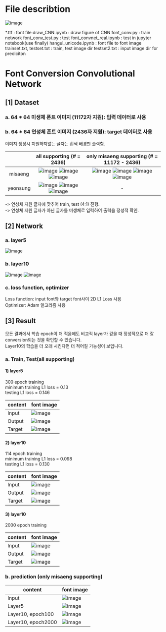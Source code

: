 # File describtion
![image](https://user-images.githubusercontent.com/33209778/50393910-ab323e00-079c-11e9-9119-cd432e447a18.png)  

*.ttf : font file
draw_CNN.ipynb : draw figure of CNN
font_conv.py : train network
font_conv_test.py : test
font_convnet_real.ipynb : test in jupyter notebook(use finally)
hangul_unicode.ipynb : font file to font image
trainset.txt, testset.txt : train, test image dir
testset2.txt : input image dir for prediciton

# Font Conversion Convolutional Network
## [1] Dataset
### a. 64 * 64 미생체 폰트 이미지 (11172자 지원): 입력 데이터로 사용
### b. 64 * 64 연성체 폰트 이미지 (2436자 지원): target 데이터로 사용
이미지 생성시 지원하지않는 글자는 흰색 배경만 출력함.  

|          | all supporting  (# = 2436) | only misaeng supporting (# = 11172 - 2436) |
|:--------:|:------------------------:|:-----------------------------------------:|
|  misaeng |    ![image](https://user-images.githubusercontent.com/33209778/50393125-5dff9d80-0797-11e9-8d30-4e5be80a5bb8.png) ![image](https://user-images.githubusercontent.com/33209778/50393131-622bbb00-0797-11e9-8907-b85afeeab67b.png) ![image](https://user-images.githubusercontent.com/33209778/50393132-648e1500-0797-11e9-891b-563999e814fa.png)                    |           ![image](https://user-images.githubusercontent.com/33209778/50393173-a61ec000-0797-11e9-8c7f-929d1fe8e799.png) ![image](https://user-images.githubusercontent.com/33209778/50393175-a8811a00-0797-11e9-8e56-359f91ed54bf.png) ![image](https://user-images.githubusercontent.com/33209778/50393176-aa4add80-0797-11e9-864e-4642d171a243.png) ![image](https://user-images.githubusercontent.com/33209778/50393178-ad45ce00-0797-11e9-8b90-243857764371.png)      |
| yeonsung |            ![image](https://user-images.githubusercontent.com/33209778/50393155-8c7d7880-0797-11e9-8fb5-ec54f3983945.png) ![image](https://user-images.githubusercontent.com/33209778/50393159-91422c80-0797-11e9-9573-1d9dd4c21f11.png) ![image](https://user-images.githubusercontent.com/33209778/50393163-956e4a00-0797-11e9-82b1-9146b9ecbd16.png)              |                     -                     |

-> 연성체 지원 글자에 맞추어 train, test (4:1) 진행.  
-> 연성체 지원 글자가 아닌 글자를 미생체로 입력하여 출력을 정성적 확인.  

## [2] Network
### a. layer5
![image](https://user-images.githubusercontent.com/33209778/50393348-06623180-0799-11e9-9735-8917a2d43821.png)

### b. layer10
![image](https://user-images.githubusercontent.com/33209778/50393357-10843000-0799-11e9-9c99-2cf1ad20ce12.png)
![image](https://user-images.githubusercontent.com/33209778/50393358-137f2080-0799-11e9-9bc4-af2e0b4de574.png)

### c. loss function, optimizer
Loss function: input font와 target font사이 2D L1 Loss 사용  
Optimizer: Adam 알고리즘 사용  

## [3] Result
모든 결과에서 학습 epoch이 더 적음에도 비교적 layer가 깊을 때 정성적으로 더 잘 conversion되는 것을 확인할 수 있습니다.  
Layer10의 학습을 더 오래 시킨다면 더 적어질 가능성이 보입니다.  

### a. Train, Test(all supporting)
#### 1) layer5
300 epoch training  
minimum training L1 loss = 0.13  
testing L1 loss = 0.146  
  
| content | font image |
|---------|------------|
| Input   |  ![image](https://user-images.githubusercontent.com/33209778/50393505-01ea4880-079a-11e9-848a-97b06b5648bd.png)  |
| Output  |  ![image](https://user-images.githubusercontent.com/33209778/50393541-470e7a80-079a-11e9-83b2-89c7d2c9ad07.png)  |
| Target  |  ![image](https://user-images.githubusercontent.com/33209778/50393530-39f18b80-079a-11e9-94b0-4e5f00b2d3ba.png)  |
  
#### 2) layer10
114 epoch training  
minimum training L1 loss = 0.098  
testing L1 loss = 0.130  
  
| content | font image |
|---------|------------|
| Input   |  ![image](https://user-images.githubusercontent.com/33209778/50393505-01ea4880-079a-11e9-848a-97b06b5648bd.png)  |
| Output  |  ![image](https://user-images.githubusercontent.com/33209778/50393564-6b6a5700-079a-11e9-9766-2c63d48c5860.png)  |
| Target  |  ![image](https://user-images.githubusercontent.com/33209778/50393530-39f18b80-079a-11e9-94b0-4e5f00b2d3ba.png)  |
  
  
#### 3) layer10
2000 epoch training  
  
| content | font image |
|---------|------------|
| Input   |  ![image](https://user-images.githubusercontent.com/33209778/50393505-01ea4880-079a-11e9-848a-97b06b5648bd.png)       |
| Output  |    ![image](https://user-images.githubusercontent.com/33209778/50393694-488c7280-079b-11e9-8671-b9749c486729.png)    |
| Target  |        ![image](https://user-images.githubusercontent.com/33209778/50393530-39f18b80-079a-11e9-94b0-4e5f00b2d3ba.png)  |
  
### b. prediction (only misaeng supporting)
  
| content | font image |
|---------|------------|
|  Input  |  ![image](https://user-images.githubusercontent.com/33209778/50393763-c18bca00-079b-11e9-9d34-779d2c54c69f.png)  |
|  Layer5  |  ![image](https://user-images.githubusercontent.com/33209778/50393783-f435c280-079b-11e9-9bf8-58a54252a99f.png)  |
|  Layer10, epoch100  |  ![image](https://user-images.githubusercontent.com/33209778/50393801-16c7db80-079c-11e9-8e40-95f59da9d43c.png)  |
|  Layer10, epoch2000  |  ![image](https://user-images.githubusercontent.com/33209778/50393805-1deee980-079c-11e9-85a4-56385aa2f4d4.png)  |
